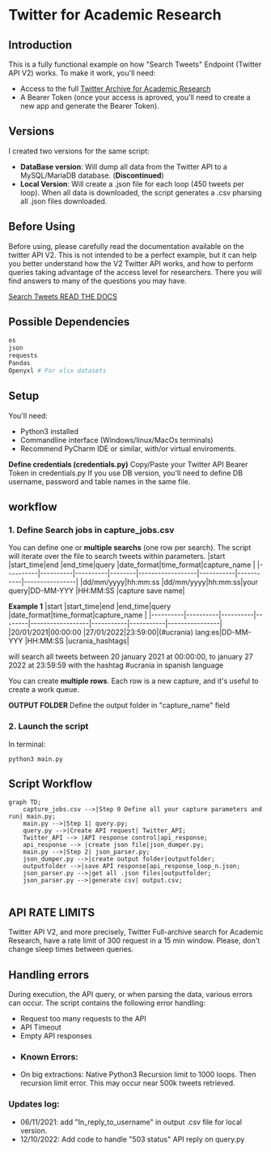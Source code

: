 # Twitter for Academic Research

## Introduction
This is a fully functional example on how "Search Tweets" Endpoint (Twitter API V2) works. To make it work, you'll need:
- Access to the full [Twitter Archive for Academic Research](https://developer.twitter.com/en/solutions/academic-research)
- A Bearer Token (once your access is aproved, you'll need to create a new app and generate the Bearer Token).

## Versions
I created two versions for the same script:
- **DataBase version**: Will dump all data from the Twitter API to a MySQL/MariaDB database. (**Discontinued**)
- **Local Version**: Will create a .json file for each loop (450 tweets per loop). When all data is downloaded, the script generates a .csv pharsing all .json files downloaded.

## Before Using
Before using, please carefully read the documentation available on the twitter API V2. This is not intended to be a perfect example, but it can help you better understand how the V2 Twitter API works, and how to perform queries taking advantage of the access level for researchers. There you will find answers to many of the questions you may have.

[Search Tweets READ THE DOCS](https://developer.twitter.com/en/docs/twitter-api/tweets/search/introduction)

## Possible Dependencies
```bash
os
json
requests
Pandas
Openyxl # For xlsx datasets
```
## Setup
You'll need:
- Python3 installed
- Commandline interface (Windows/linux/MacOs terminals)
- Recommend PyCharm IDE or similar, with/or virtual enviroments.

**Define credentials (credentials.py)**
Copy/Paste your Twitter API Bearer Token in credentials.py
If you use DB version, you'll need to define DB username, password and table names in the same file.

## workflow
### 1. Define Search jobs in capture_jobs.csv
You can define one or **multiple searchs** (one row per search). The script will iterate over the file to search tweets within parameters.
|start     |start_time|end       |end_time|query             |date_format|time_format|capture_name    |
|----------|----------|----------|--------|------------------|-----------|-----------|----------------|
|dd/mm/yyyy|hh:mm:ss  |dd/mm/yyyy|hh:mm:ss|your query|DD-MM-YYY  |HH:MM:SS   |capture save name|

**Example 1**
|start     |start_time|end       |end_time|query             |date_format|time_format|capture_name    |
|----------|----------|----------|--------|------------------|-----------|-----------|----------------|
|20/01/2021|00:00:00  |27/01/2022|23:59:00|(#ucrania) lang:es|DD-MM-YYY  |HH:MM:SS   |ucrania_hashtags|

will search all tweets between 20 january 2021 at 00:00:00, to january 27 2022 at 23:59:59 with the hashtag #ucrania in spanish language

You can create **multiple rows**. Each row is a new capture, and it's useful to create a work queue.

**OUTPUT FOLDER** 
Define the output folder in "capture_name" field

### 2. Launch the script 
In terminal:
```
python3 main.py
```

## Script Workflow ##

```mermaid  
graph TD;  
	capture_jobs.csv -->|Step 0 Define all your capture parameters and run| main.py;
	main.py -->|Step 1| query.py;
	query.py -->|Create API request| Twitter_API;
	Twitter_API --> |API response control|api_response;
	api_response --> |create json file|json_dumper.py;
	main.py -->|Step 2| json_parser.py;
	json_dumper.py -->|create output folder|outputfolder;
	outputfolder -->|save API response|api_response_loop_n.json;
	json_parser.py -->|get all .json files|outputfolder;
	json_parser.py -->|generate csv| output.csv;
	
```

## API RATE LIMITS
Twitter API V2, and more precisely, Twitter Full-archive search for Academic Research, have a rate limit of 300 request in a 15 min window. Please, don't change sleep times between queries. 

## Handling errors

During execution, the API query, or when parsing the data, various errors can occur. The script contains the following error handling:
- Request too many requests to the API
- API Timeout
- Empty API responses
- ### Known Errors:
- On big extractions: Native Python3 Recursion limit to 1000 loops. Then recursion limit error. This may occur near 500k tweets retrieved.

### Updates log:
- 06/11/2021: add "In_reply_to_username" in output .csv file for local version.
- 12/10/2022: Add code to handle "503 status" API reply on query.py
